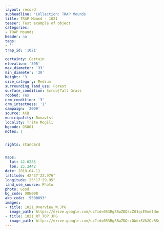 ```yaml
---
layout: record
subheadline: 'Collection: TRAP Mounds'
title: TRAP Mound - 1021
teaser: Test example of object
categories:
- TRAP Mounds
header: no
tags:
- ''
trap_id: '1021'

certainty: Certain
elevation: '395'
max_diameter: '33'
min_diameter: '30'
height: '3'
size_category: Medium
surrounding_land_use: Forest
surface_condition: Scrub|Tall Grass
robbed: Yes
crm_condition: '3'
crm_intactness: '1'
campaign: '2009'
source: AKB
municipality: Dunavtsi
locality: Trite Mogili
bgcode: DS001
notes: |


rights: standard


maps:
  lat: 42.6285
  lon: 25.2442
date: 2018-04-11
latitude: 42°37'22.976"
longitude: 25°17'29.95"
land_use_source: Photo
photo: Good
bg_code: DUN008
akb_code: '5500093'
images:
- title: 1021_Overview_W.JPG
  image_path: https://drive.google.com/uc?id=0B3Rg88wZDQscZ01qcE5mdldocm8
- title: 1021_RT_TOP.JPG
  image_path: https://drive.google.com/uc?id=0B3Rg88wZDQscOWdxSVk2QzRScms
---
```


